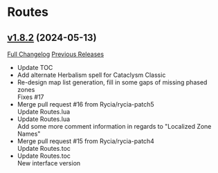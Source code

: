 # Routes

## [v1.8.2](https://github.com/Nevcairiel/Routes/tree/v1.8.2) (2024-05-13)
[Full Changelog](https://github.com/Nevcairiel/Routes/compare/v1.8.1...v1.8.2) [Previous Releases](https://github.com/Nevcairiel/Routes/releases)

- Update TOC  
- Add alternate Herbalism spell for Cataclysm Classic  
- Re-design map list generation, fill in some gaps of missing phased zones  
    Fixes #17  
- Merge pull request #16 from Rycia/rycia-patch5  
    Update Routes.lua  
- Update Routes.lua  
    Add some more comment information in regards to "Localized Zone Names"  
- Merge pull request #15 from Rycia/rycia-patch4  
    Update Routes.toc  
- Update Routes.toc  
    New interface version  
